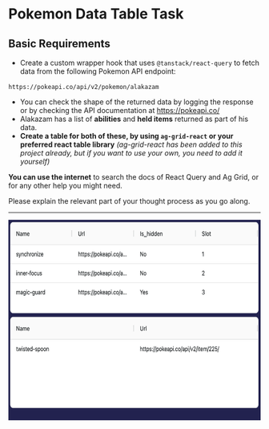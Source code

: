 # Pokemon Data Table Task

## Basic Requirements

- Create a custom wrapper hook that uses `@tanstack/react-query` to fetch data from the following Pokemon API endpoint:

```
https://pokeapi.co/api/v2/pokemon/alakazam
```

- You can check the shape of the returned data by logging the response or by checking the API documentation at https://pokeapi.co/
- Alakazam has a list of **abilities** and **held items** returned as part of his data.
- **Create a table for both of these, by using `ag-grid-react` or your preferred react table library** _(ag-grid-react has been added to this project already, but if you want to use your own, you need to add it yourself)_

**You can use the internet** to search the docs of React Query and Ag Grid, or for any other help you might need.

Please explain the relevant part of your thought process as you go along.

<hr />

<img src="./react-typescript-app/src/assets/exampleDone.png" height="400" />
